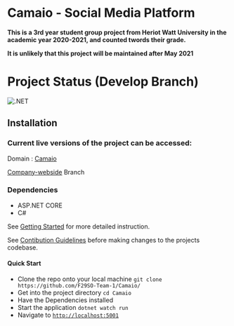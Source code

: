 # Camaio - Social Media Platform

**This is a 3rd year student group project from Heriot Watt University in the academic year 2020-2021, and counted twords their grade.**

**It is unlikely that this project will be maintained after May 2021**

# Project Status (Develop Branch)

![.NET](https://github.com/F29SO-Team-1/Camaio/workflows/.NET/badge.svg?branch=develop)

## Installation

### Current live versions of the project can be accessed:

Domain : [Camaio](https://camaio.co.uk/)

[Company-webside](http://company.camaio.co.uk:82/) Branch

### Dependencies

- ASP.NET CORE
- C#

See [Getting Started](GETTING_STARTED.md) for more detailed instruction.

See [Contibution Guidelines](CONTRIBUTING.md) before making changes to the projects codebase.

#### Quick Start

- Clone the repo onto your local machine `git clone https://github.com/F29SO-Team-1/Camaio/`
- Get into the project directory `cd Camaio`
- Have the Dependencies installed
- Start the application `dotnet watch run`
- Navigate to [`http://localhost:5001`](http://localhost:5001)
